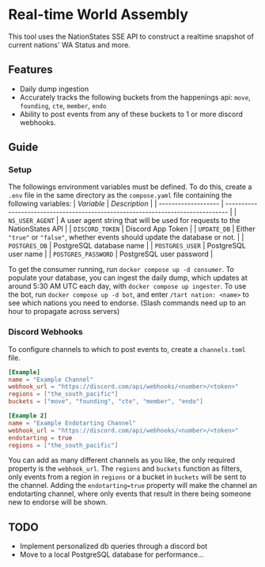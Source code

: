 # Real-time World Assembly
This tool uses the NationStates SSE API to construct a realtime snapshot of current nations' WA Status and more.
## Features
- Daily dump ingestion
- Accurately tracks the following buckets from the happenings api: `move`, `founding`, `cte`, `member`, `endo`
- Ability to post events from any of these buckets to 1 or more discord webhooks.
## Guide
### Setup
The followings environment variables must be defined. To do this, create a `.env` file in the same directory as the `compose.yaml` file containing the following variables:
| *Variable*          | *Description*                                                                   |
| ------------------- | ------------------------------------------------------------------------------- |
| `NS_USER_AGENT`     | A user agent string that will be used for requests to the NationStates API      |
| `DISCORD_TOKEN`     | Discord App Token                                                               |
| `UPDATE_DB`         | Either `"true"` or `"false"`, whether events should update the database or not. |
| `POSTGRES_DB`       | PostgreSQL database name                                                        |
| `POSTGRES_USER`     | PostgreSQL user name                                                            |
| `POSTGRES_PASSWORD` | PostgreSQL user password                                                        |

To get the consumer running, run `docker compose up -d consumer`. To populate your database, you can ingest the daily dump, which updates at around 5:30 AM UTC each day, with `docker compose up ingester`. To use the bot, run `docker compose up -d bot`, and enter `/tart nation: <name>` to see which nations you need to endorse. (Slash commands need up to an hour to propagate across servers)
### Discord Webhooks
To configure channels to which to post events to, create a `channels.toml` file.
```toml
[Example]
name = "Example Channel"
webhook_url = "https://discord.com/api/webhooks/<number>/<token>"
regions = ["the_south_pacific"]
buckets = ["move", "founding", "cte", "member", "endo"]

[Example 2]
name = "Example Endotarting Channel"
webhook_url = "https://discord.com/api/webhooks/<number>/<token>"
endotarting = true
regions = ["the_south_pacific"]
```
You can add as many different channels as you like, the only required property is the `webhook_url`. The `regions` and `buckets` function as filters, only events from a region in `regions` or a bucket in `buckets` will be sent to the channel. Adding the `endotarting=true` property will make the channel an endotarting channel, where only events that result in there being someone new to endorse will be shown.
## TODO
- Implement personalized db queries through a discord bot
- Move to a local PostgreSQL database for performance...